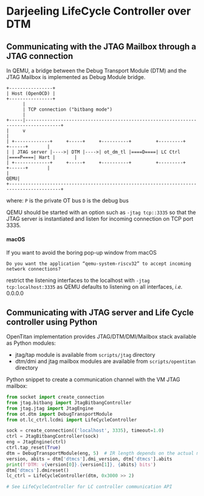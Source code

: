 # Darjeeling LifeCycle Controller over DTM

## Communicating with the JTAG Mailbox through a JTAG connection

In QEMU, a bridge between the Debug Transport Module (DTM) and the JTAG Mailbox is implemented
as Debug Module bridge.

```
+----------------+
| Host (OpenOCD) |
+----------------+
      |
      | TCP connection ("bitbang mode")
      |
+-----|-----------------------------------------------------------------------------------+
|     v                                                                                   |
| +-------------+     +-----+     +----------+         +---------+         +------+       |
| | JTAG server |---->| DTM |---->| ot_dm_tl |====D====| LC Ctrl |====P====| Hart |       |
| +-------------+     +-----+     +----------+         +---------+         +------+       |
|                                                                                     QEMU|
+-----------------------------------------------------------------------------------------+
```

where:
  `P` is the private OT bus
  `D` is the debug bus

QEMU should be started with an option such as `-jtag tcp::3335` so that the JTAG server is
instantiated and listen for incoming connection on TCP port 3335.

#### macOS

If you want to avoid the boring pop-up window from macOS
```
Do you want the application “qemu-system-riscv32” to accept incoming network connections?
```
restrict the listening interfaces to the localhost with `-jtag tcp:localhost:3335` as QEMU defaults
to listening on all interfaces, _i.e._ 0.0.0.0

## Communicating with JTAG server and Life Cycle controller using Python

OpenTitan implementation provides JTAG/DTM/DMI/Mailbox stack available as Python modules:

* jtag/tap module is available from `scripts/jtag` directory
* dtm/dmi and jtag mailbox modules are available from `scripts/opentitan` directory

Python snippet to create a communication channel with the VM JTAG mailbox:

````py
from socket import create_connection
from jtag.bitbang import JtagBitbangController
from jtag.jtag import JtagEngine
from ot.dtm import DebugTransportModule
from ot.lc_ctrl.lcdmi import LifeCycleController

sock = create_connection(('localhost', 3335), timeout=1.0)
ctrl = JtagBitbangController(sock)
eng = JtagEngine(ctrl)
ctrl.tap_reset(True)
dtm = DebugTransportModule(eng, 5)  # IR length depends on the actual machine
version, abits = dtm['dtmcs'].dmi_version, dtm['dtmcs'].abits
print(f'DTM: v{version[0]}.{version[1]}, {abits} bits')
dtm['dtmcs'].dmireset()
lc_ctrl = LifeCycleController(dtm, 0x3000 >> 2)

# See LifeCycleController for LC controller communication API
````
